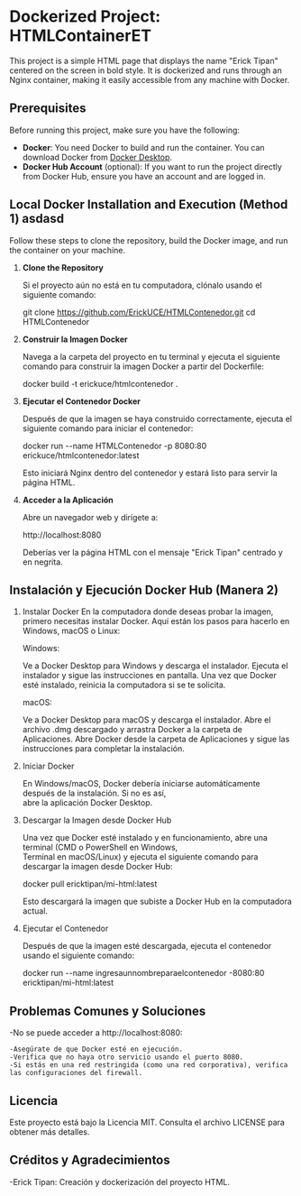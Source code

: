 # Dockerized Project: HTMLContainerET

This project is a simple HTML page that displays the name "Erick Tipan" centered on the screen in bold style. It is dockerized and runs through an Nginx container, making it easily accessible from any machine with Docker.

## Prerequisites

Before running this project, make sure you have the following:

- **Docker**: You need Docker to build and run the container. You can download Docker from [Docker Desktop](https://www.docker.com/products/docker-desktop).
- **Docker Hub Account** (optional): If you want to run the project directly from Docker Hub, ensure you have an account and are logged in.

## Local Docker Installation and Execution (Method 1) asdasd

Follow these steps to clone the repository, build the Docker image, and run the container on your machine.

1. **Clone the Repository**

   Si el proyecto aún no está en tu computadora, clónalo usando el siguiente comando:

   git clone <https://github.com/ErickUCE/HTMLContenedor.git>
   cd HTMLContenedor

2. **Construir la Imagen Docker**

   Navega a la carpeta del proyecto en tu terminal y ejecuta el siguiente comando para construir la imagen 
   Docker a partir del Dockerfile:

   docker build -t erickuce/htmlcontenedor .

3. **Ejecutar el Contenedor Docker**

   Después de que la imagen se haya construido correctamente, ejecuta el siguiente comando para iniciar el 
   contenedor:

   docker run --name HTMLContenedor -p 8080:80 erickuce/htmlcontenedor:latest

   Esto iniciará Nginx dentro del contenedor y estará listo para servir la página HTML.

4. **Acceder a la Aplicación**

   Abre un navegador web y dirígete a:

   http://localhost:8080

   Deberías ver la página HTML con el mensaje "Erick Tipan" centrado y en negrita.

## Instalación y Ejecución Docker Hub (Manera 2) 

1. Instalar Docker
   En la computadora donde deseas probar la imagen, primero necesitas instalar Docker. Aquí están los pasos
   para hacerlo en Windows, macOS o Linux:

    Windows:

    Ve a Docker Desktop para Windows y descarga el instalador.
    Ejecuta el instalador y sigue las instrucciones en pantalla.
    Una vez que Docker esté instalado, reinicia la computadora si se te solicita.

    macOS:

    Ve a Docker Desktop para macOS y descarga el instalador.
    Abre el archivo .dmg descargado y arrastra Docker a la carpeta de Aplicaciones.
    Abre Docker desde la carpeta de Aplicaciones y sigue las instrucciones para completar la instalación.

2. Iniciar Docker

    En Windows/macOS, Docker debería iniciarse automáticamente después de la instalación. Si no es así,        
    abre la aplicación Docker Desktop.

3. Descargar la Imagen desde Docker Hub

    Una vez que Docker esté instalado y en funcionamiento, abre una terminal (CMD o PowerShell en Windows,     
    Terminal en macOS/Linux) y ejecuta el siguiente comando para descargar la imagen desde Docker Hub:

    docker pull ericktipan/mi-html:latest

    Esto descargará la imagen que subiste a Docker Hub en la computadora actual.

4. Ejecutar el Contenedor

    Después de que la imagen esté descargada, ejecuta el contenedor usando el siguiente comando:

    docker run --name ingresaunnombreparaelcontenedor -8080:80 ericktipan/mi-html:latest

## Problemas Comunes y Soluciones

-No se puede acceder a http://localhost:8080:

    -Asegúrate de que Docker esté en ejecución.
    -Verifica que no haya otro servicio usando el puerto 8080.
    -Si estás en una red restringida (como una red corporativa), verifica las configuraciones del firewall.

## Licencia

Este proyecto está bajo la Licencia MIT. Consulta el archivo LICENSE para obtener más detalles.

## Créditos y Agradecimientos
-Erick Tipan: Creación y dockerización del proyecto HTML.